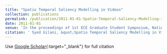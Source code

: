 ```yaml
---
title: "Spatio Temporal Saliency Modelling in Videos"
collection: publications
permalink: /publication/2011-01-01-Spatio-Temporal-Saliency-Modelling-in-Videos
date: 2011-01-01
venue: 'In the proceedings of 1st ECE Graduate Student Symposium, National University of Singapore'
citation: ' Syed Gilani, &quot;Spatio Temporal Saliency Modelling in Videos.&quot; In the proceedings of 1st ECE Graduate Student Symposium, National University of Singapore, 2011.'
---
```

Use [Google Scholar](https://scholar.google.com/scholar?q=Spatio+Temporal+Saliency+Modelling+in+Videos){:target="_blank"} for full citation